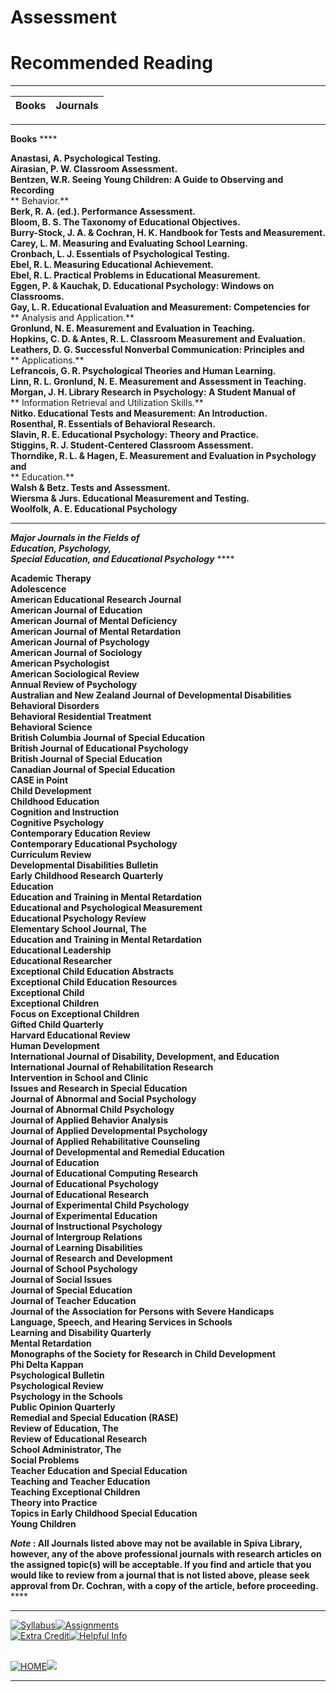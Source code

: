 #  **Assessment**

#  **Recommended Reading**

* * *

  
  **Books** |  **Journals**  
---|---  
  
* * *

**Books** ****

**Anastasi, A. Psychological Testing.**  
**Airasian, P. W. Classroom Assessment.**  
**Bentzen, W.R. Seeing Young Children:   A Guide to Observing and Recording**  
**     Behavior.**  
**Berk, R. A. (ed.). Performance Assessment.**  
**Bloom, B. S. The Taxonomy of Educational Objectives.**  
**Burry-Stock, J. A. & Cochran, H. K. Handbook for Tests and Measurement.**  
**Carey, L. M. Measuring and Evaluating School Learning.**  
**Cronbach, L. J. Essentials of Psychological Testing.**  
**Ebel, R. L. Measuring Educational Achievement.**  
**Ebel, R. L. Practical Problems in Educational Measurement.**  
**Eggen, P. & Kauchak, D. Educational Psychology: Windows on Classrooms.**  
**Gay, L. R. Educational Evaluation and Measurement: Competencies for**  
**     Analysis and Application.**  
**Gronlund, N. E. Measurement and Evaluation in Teaching.**  
**Hopkins, C. D. & Antes, R. L. Classroom Measurement and Evaluation.**  
**Leathers, D. G. Successful Nonverbal Communication: Principles and**  
**     Applications.**  
**Lefrancois, G. R. Psychological Theories and Human Learning.**  
**Linn, R. L.   Gronlund, N. E.  Measurement and Assessment in Teaching.**  
**Morgan, J. H. Library Research in Psychology: A Student Manual of**  
**     Information Retrieval and Utilization Skills.**  
**Nitko. Educational Tests and Measurement: An Introduction.**  
**Rosenthal, R.   Essentials of Behavioral Research.**  
**Slavin, R. E. Educational Psychology: Theory and Practice.**  
**Stiggins, R. J. Student-Centered Classroom Assessment.**  
**Thorndike, R. L. & Hagen, E. Measurement and Evaluation in Psychology and**  
**     Education.**  
**Walsh & Betz. Tests and Assessment.**  
**Wiersma & Jurs. Educational Measurement and Testing.**  
**Woolfolk, A. E. Educational Psychology**  

* * *

**_Major Journals in the Fields of_**  
**_Education, Psychology,_**  
**_Special Education, and Educational Psychology_** ****

**Academic Therapy**  
**Adolescence**  
**American Educational Research Journal**  
**American Journal of Education**  
**American Journal of Mental Deficiency**  
**American Journal of Mental Retardation**  
**American Journal of Psychology**  
**American Journal of Sociology**  
**American Psychologist**  
**American Sociological Review**  
**Annual Review of Psychology**  
**Australian and New Zealand Journal of Developmental Disabilities**  
**Behavioral Disorders**  
**Behavioral Residential Treatment**  
**Behavioral Science**  
**British Columbia Journal of Special Education**  
**British Journal of Educational Psychology**  
**British Journal of Special Education**  
**Canadian Journal of Special Education**  
**CASE in Point**  
**Child Development**  
**Childhood Education**  
**Cognition and Instruction**  
**Cognitive Psychology**  
**Contemporary Education Review**  
**Contemporary Educational Psychology**  
**Curriculum Review**  
**Developmental Disabilities Bulletin**  
**Early Childhood Research Quarterly**  
**Education**  
**Education and Training in Mental Retardation**  
**Educational and Psychological Measurement**  
**Educational Psychology Review**  
**Elementary School Journal, The**  
**Education and Training in Mental Retardation**  
**Educational Leadership**  
**Educational Researcher**  
**Exceptional Child Education Abstracts**  
**Exceptional Child Education Resources**  
**Exceptional Child**  
**Exceptional Children**  
**Focus on Exceptional Children**  
**Gifted Child Quarterly**  
**Harvard Educational Review**  
**Human Development**  
**International Journal of Disability, Development, and Education**  
**International Journal of Rehabilitation Research**  
**Intervention in School and Clinic**  
**Issues and Research in Special Education**  
**Journal of Abnormal and Social Psychology**  
**Journal of Abnormal Child Psychology**  
**Journal of Applied Behavior Analysis**  
**Journal of Applied Developmental Psychology**  
**Journal of Applied Rehabilitative Counseling**  
**Journal of Developmental and Remedial Education**  
**Journal of Education**  
**Journal of Educational Computing Research**  
**Journal of Educational Psychology**  
**Journal of Educational Research**  
**Journal of Experimental Child Psychology**  
**Journal of Experimental Education**  
**Journal of Instructional Psychology**  
**Journal of Intergroup Relations**  
**Journal of Learning Disabilities**  
**Journal of Research and Development**  
**Journal of School Psychology**  
**Journal of Social Issues**  
**Journal of Special Education**  
**Journal of Teacher Education**  
**Journal of the Association for Persons with Severe Handicaps**  
**Language, Speech, and Hearing Services in Schools**  
**Learning and Disability Quarterly**  
**Mental Retardation**  
**Monographs of the Society for Research in Child Development**  
**Phi Delta Kappan**  
**Psychological Bulletin**  
**Psychological Review**  
**Psychology in the Schools**  
**Public Opinion Quarterly**  
**Remedial and Special Education (RASE)**  
**Review of Education, The**  
**Review of Educational Research**  
**School Administrator, The**  
**Social Problems**  
**Teacher Education and Special Education**  
**Teaching and Teacher Education**  
**Teaching Exceptional Children**  
**Theory into Practice**  
**Topics in Early Childhood Special Education**  
**Young Children**  


**_Note_ : All Journals listed above may not be available in Spiva Library,
however, any of the above professional journals with research articles on the
assigned topic(s) will be acceptable.  If you find and article that you would
like to review from a journal that is not listed above, please seek approval
from Dr. Cochran, with a copy of the article, before proceeding.** ****

* * *

[![Syllabus](min37.jpg)](http://www.mssc.edu/psych/cochran/psypg3a.htm)[![Assignments](min38.jpg)](http://www.mssc.edu/psych/cochran/psypg3b.htm)  
[![Extra
Credit](min40.jpg)](http://www.mssc.edu/psych/cochran/psypg3d.htm)[![Helpful
Info](min41.jpg)](http://www.mssc.edu/psych/cochran/psypg3e.htm)

##
[![HOME](home.jpg)](http://www.mssc.edu/psych/cochran/psyhome.htm)[![](mssclant.jpg)](http://www.mssc.edu/)

* * *

